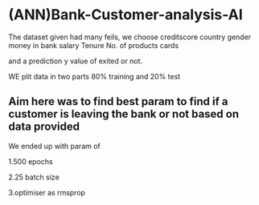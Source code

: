 # (ANN)Bank-Customer-analysis-AI
The dataset given had many feils, we choose
creditscore
country
gender
money in bank
salary
Tenure
No. of products
cards

and a prediction y value of exited or not.

WE plit data in two parts 80% training and 20% test

## Aim here was to find best param to find if a customer is leaving the bank or not based on data provided
We ended up with param of

1.500 epochs

2.25 batch size

3.optimiser as rmsprop 
